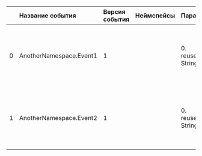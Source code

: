 | | Название события | Версия события | Неймспейсы | Параметры | Описание | Комментарий | Android | iOS | WebSmartTV | Unity |
|---:|:---|:---|:---|:---|:---|:---|:---|:---|:---|:---|
|0|AnotherNamespace.Event1|1||0. reusedParam: String<br>|Первое событие с переиспользуемым параметром<br>0. reusedParam - Параметр, который переиспользуется в нескольких событиях<br>||В разработке https://your-tracker.com|В разработке https://your-tracker.com|В разработке https://your-tracker.com|В разработке https://your-tracker.com|
|1|AnotherNamespace.Event2|1||0. reusedParam: String<br>|Второе событие с переиспользуемым параметром<br>0. reusedParam - Параметр, который переиспользуется в нескольких событиях<br>||В разработке https://your-tracker.com|В разработке https://your-tracker.com|В разработке https://your-tracker.com|В разработке https://your-tracker.com|